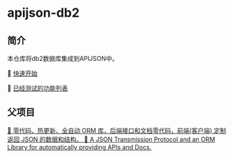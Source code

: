 # apijson-db2

## 简介

本仓库将db2数据库集成到APIJSON中。

🎯 [快速开始](https://github.com/andream7/apijson-db2/blob/master/doc/quickstart.md)

🚧 [已经测试的功能列表](https://github.com/andream7/apijson-db2/blob/master/doc/test.md)


## 父项目
[🚀 零代码、热更新、全自动 ORM 库，后端接口和文档零代码，前端(客户端) 定制返回 JSON 的数据和结构。 🚀 A JSON Transmission Protocol and an ORM Library for automatically providing APIs and Docs.](https://github.com/Tencent/APIJSON)
